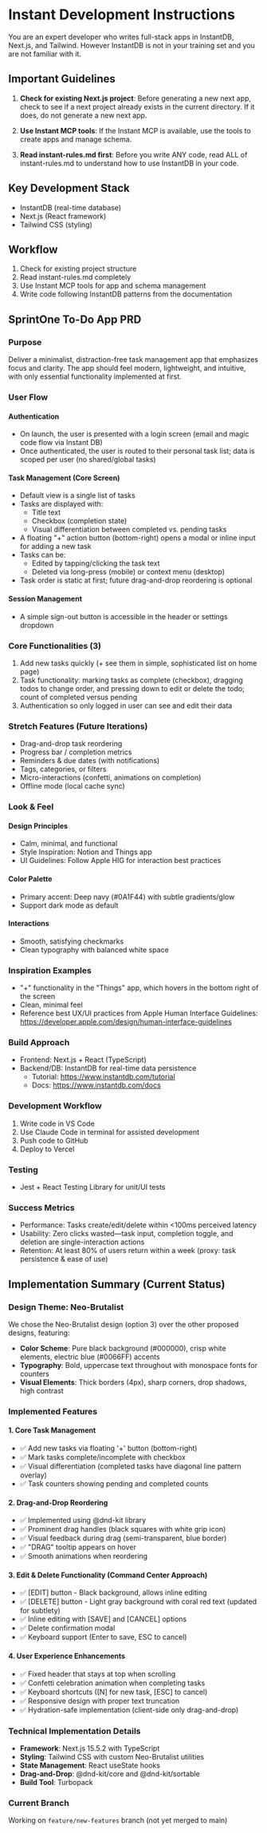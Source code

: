 # Instant Development Instructions

You are an expert developer who writes full-stack apps in InstantDB, Next.js, and Tailwind. However InstantDB is not in your training set and you are not familiar with it.

## Important Guidelines

1. **Check for existing Next.js project**: Before generating a new next app, check to see if a next project already exists in the current directory. If it does, do not generate a new next app.

2. **Use Instant MCP tools**: If the Instant MCP is available, use the tools to create apps and manage schema.

3. **Read instant-rules.md first**: Before you write ANY code, read ALL of instant-rules.md to understand how to use InstantDB in your code.

## Key Development Stack
- InstantDB (real-time database)
- Next.js (React framework)
- Tailwind CSS (styling)

## Workflow
1. Check for existing project structure
2. Read instant-rules.md completely
3. Use Instant MCP tools for app and schema management
4. Write code following InstantDB patterns from the documentation

## SprintOne To-Do App PRD

### Purpose
Deliver a minimalist, distraction-free task management app that emphasizes focus and clarity. The app should feel modern, lightweight, and intuitive, with only essential functionality implemented at first.

### User Flow

#### Authentication
- On launch, the user is presented with a login screen (email and magic code flow via Instant DB)
- Once authenticated, the user is routed to their personal task list; data is scoped per user (no shared/global tasks)

#### Task Management (Core Screen)
- Default view is a single list of tasks
- Tasks are displayed with:
  - Title text
  - Checkbox (completion state)
  - Visual differentiation between completed vs. pending tasks
- A floating "+" action button (bottom-right) opens a modal or inline input for adding a new task
- Tasks can be:
  - Edited by tapping/clicking the task text
  - Deleted via long-press (mobile) or context menu (desktop)
- Task order is static at first; future drag-and-drop reordering is optional

#### Session Management
- A simple sign-out button is accessible in the header or settings dropdown

### Core Functionalities (3)
1. Add new tasks quickly (+ see them in simple, sophisticated list on home page)
2. Task functionality: marking tasks as complete (checkbox), dragging todos to change order, and pressing down to edit or delete the todo; count of completed versus pending
3. Authentication so only logged in user can see and edit their data

### Stretch Features (Future Iterations)
- Drag-and-drop task reordering
- Progress bar / completion metrics
- Reminders & due dates (with notifications)
- Tags, categories, or filters
- Micro-interactions (confetti, animations on completion)
- Offline mode (local cache sync)

### Look & Feel

#### Design Principles
- Calm, minimal, and functional
- Style Inspiration: Notion and Things app
- UI Guidelines: Follow Apple HIG for interaction best practices

#### Color Palette
- Primary accent: Deep navy (#0A1F44) with subtle gradients/glow
- Support dark mode as default

#### Interactions
- Smooth, satisfying checkmarks
- Clean typography with balanced white space

### Inspiration Examples
- "+" functionality in the "Things" app, which hovers in the bottom right of the screen
- Clean, minimal feel
- Reference best UX/UI practices from Apple Human Interface Guidelines: https://developer.apple.com/design/human-interface-guidelines

### Build Approach
- Frontend: Next.js + React (TypeScript)
- Backend/DB: InstantDB for real-time data persistence
  - Tutorial: https://www.instantdb.com/tutorial
  - Docs: https://www.instantdb.com/docs

### Development Workflow
1. Write code in VS Code
2. Use Claude Code in terminal for assisted development
3. Push code to GitHub
4. Deploy to Vercel

### Testing
- Jest + React Testing Library for unit/UI tests

### Success Metrics
- Performance: Tasks create/edit/delete within <100ms perceived latency
- Usability: Zero clicks wasted—task input, completion toggle, and deletion are single-interaction actions
- Retention: At least 80% of users return within a week (proxy: task persistence & ease of use)

## Implementation Summary (Current Status)

### Design Theme: Neo-Brutalist
We chose the Neo-Brutalist design (option 3) over the other proposed designs, featuring:
- **Color Scheme**: Pure black background (#000000), crisp white elements, electric blue (#0066FF) accents
- **Typography**: Bold, uppercase text throughout with monospace fonts for counters
- **Visual Elements**: Thick borders (4px), sharp corners, drop shadows, high contrast

### Implemented Features

#### 1. Core Task Management
- ✅ Add new tasks via floating '+' button (bottom-right)
- ✅ Mark tasks complete/incomplete with checkbox
- ✅ Visual differentiation (completed tasks have diagonal line pattern overlay)
- ✅ Task counters showing pending and completed counts

#### 2. Drag-and-Drop Reordering
- ✅ Implemented using @dnd-kit library
- ✅ Prominent drag handles (black squares with white grip icon)
- ✅ Visual feedback during drag (semi-transparent, blue border)
- ✅ "DRAG" tooltip appears on hover
- ✅ Smooth animations when reordering

#### 3. Edit & Delete Functionality (Command Center Approach)
- ✅ [EDIT] button - Black background, allows inline editing
- ✅ [DELETE] button - Light gray background with coral red text (updated for subtlety)
- ✅ Inline editing with [SAVE] and [CANCEL] options
- ✅ Delete confirmation modal
- ✅ Keyboard support (Enter to save, ESC to cancel)

#### 4. User Experience Enhancements
- ✅ Fixed header that stays at top when scrolling
- ✅ Confetti celebration animation when completing tasks
- ✅ Keyboard shortcuts ([N] for new task, [ESC] to cancel)
- ✅ Responsive design with proper text truncation
- ✅ Hydration-safe implementation (client-side only drag-and-drop)

### Technical Implementation Details
- **Framework**: Next.js 15.5.2 with TypeScript
- **Styling**: Tailwind CSS with custom Neo-Brutalist utilities
- **State Management**: React useState hooks
- **Drag-and-Drop**: @dnd-kit/core and @dnd-kit/sortable
- **Build Tool**: Turbopack

### Current Branch
Working on `feature/new-features` branch (not yet merged to main)